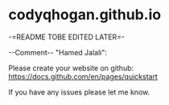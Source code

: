 # codyqhogan.github.io
-=README TOBE EDITED LATER=-

--Comment-- "Hamed Jalali":

Please create your website on github: 
https://docs.github.com/en/pages/quickstart

If you have any issues please let me know.